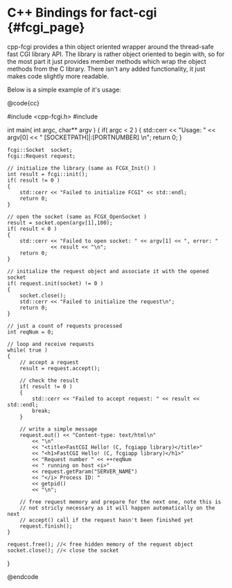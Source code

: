 C++ Bindings for fact-cgi {#fcgi_page}
==========

cpp-fcgi provides a thin object oriented wrapper around the thread-safe
fast CGI library API. The library is rather object oriented to begin with,
so for the most part it just provides member methods which wrap the
object methods from the C library. There isn't any added functionality,
it just makes code slightly more readable.

Below is a simple example of it's usage:

@code{cc}

#include <cpp-fcgi.h>
#include <iostream>

int main( int argc, char** argv )
{
    if( argc < 2 )
    {
        std::cerr << "Usage: " << argv[0] << " [SOCKETPATH]|:[PORTNUMBER] \n";
        return 0;
    }

    fcgi::Socket  socket;
    fcgi::Request request;

    // initialize the library (same as FCGX_Init() )
    int result = fcgi::init();
    if( result != 0 )
    {
        std::cerr << "Failed to initialize FCGI" << std::endl;
        return 0;
    }

    // open the socket (same as FCGX_OpenSocket )
    result = socket.open(argv[1],100);
    if( result < 0 )
    {
        std::cerr << "Failed to open socket: " << argv[1] << ", error: "
                  << result << "\n";
        return 0;
    }

    // initialize the request object and associate it with the opened socket
    if( request.init(socket) != 0 )
    {
        socket.close();
        std::cerr << "Failed to initialize the request\n";
        return 0;
    }

    // just a count of requests processed
    int reqNum = 0;

    // loop and receive requests
    while( true )
    {
        // accept a request
        result = request.accept();

        // check the result
        if( result != 0 )
        {
            std::cerr << "Failed to accept request: " << result << std::endl;
            break;
        }

        // write a simple message
        request.out() << "Content-type: text/html\n"
            << "\n"
            << "<title>FastCGI Hello! (C, fcgiapp library)</title>"
            << "<h1>FastCGI Hello! (C, fcgiapp library)</h1>"
            << "Request number " << ++reqNum
            << " running on host <i>"
            << request.getParam("SERVER_NAME")
            << "</i> Process ID: "
            << getpid()
            << "\n";

        // free request memory and prepare for the next one, note this is
        // not stricly necessary as it will happen automatically on the next
        // accept() call if the request hasn't been finished yet
        request.finish();
    }

    request.free(); //< free hidden memory of the request object
    socket.close(); //< close the socket
}

@endcode